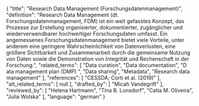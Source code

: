 {
    "title": "Research Data Management (Forschungsdatenmanagement)",
    "definition": "Research Data Management (dt. Forschungsdatenmanagement, FDM) ist ein weit gefasstes Konzept, das Prozesse zur Erstellung organisierter, dokumentierter, zugänglicher und wiederverwendbarer hochwertiger Forschungsdaten umfasst. Ein angemessenes Forschungsdatenmanagement bietet viele Vorteile, unter anderem eine geringere Wahrscheinlichkeit von Datenverlusten, eine größere Sichtbarkeit und Zusammenarbeit durch die gemeinsame Nutzung von Daten sowie die Demonstration von Integrität und Rechenschaft in der Forschung.",
    "related_terms": [
        "Data curation",
        "Data documentation",
        "D ata management plan (DMP) ",
        "Data sharing",
        "Metadata",
        "Research data management"
    ],
    "references": [
        "CESSDA; Corti et al. (2019)"
    ],
    "alt_related_terms": [
        null
    ],
    "drafted_by": [
        "Micah Vandegrift"
    ],
    "reviewed_by": [
        "Helena Hartmann",
        "Tina B. Lonsdorf",
        "Catia M. Oliveira",
        "Julia Wolska"
    ],
    "language": "german"
}